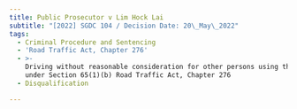 ```yaml
---
title: Public Prosecutor v Lim Hock Lai
subtitle: "[2022] SGDC 104 / Decision Date: 20\_May\_2022"
tags:
  - Criminal Procedure and Sentencing
  - 'Road Traffic Act, Chapter 276'
  - >-
    Driving without reasonable consideration for other persons using the road
    under Section 65(1)(b) Road Traffic Act, Chapter 276
  - Disqualification

---
```

